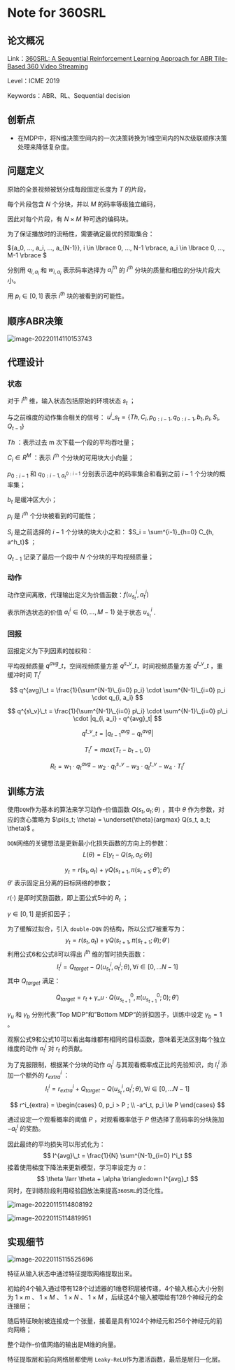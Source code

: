 # Note for 360SRL


## 论文概况

Link：[360SRL: A Sequential Reinforcement Learning Approach for ABR Tile-Based 360 Video Streaming](https://ieeexplore.ieee.org/document/8784927)

Level：ICME 2019

Keywords：ABR、RL、Sequential decision

## 创新点

+ 在MDP中，将N维决策空间内的一次决策转换为1维空间内的N次级联顺序决策处理来降低复杂度。

## 问题定义

原始的全景视频被划分成每段固定长度为 $T$ 的片段，

每个片段包含 $N$ 个分块，并以 $M$ 的码率等级独立编码，

因此对每个片段，有 $N \times M$ 种可选的编码块。

为了保证播放时的流畅性，需要确定最优的预取集合： 

${a_0, ..., a_i, ..., a_{N-1}}, i \in \lbrace 0, ..., N-1 \rbrace, a_i \in \lbrace 0, ..., M-1 \rbrace $

分别用 $q_{i, a_i}$ 和 $w_{i, a_i}$ 表示码率选择为 $a^{th}_i$ 的 $i^{th}$ 分块的质量和相应的分块片段大小。

用 $p_i \in [0, 1]$ 表示 $i^{th}$ 块的被看到的可能性。

## 顺序ABR决策

![image-20220114110153743](https://s2.loli.net/2022/01/14/9wSAsx2o3vylXRg.png)

## 代理设计

### 状态

对于 $i^{th}$ 维，输入状态包括原始的环境状态 $s_t$ ；

与之前维度的动作集合相关的信号： $u^{i}\_{s_t} = \lbrace Th, C_i, p_{0:i-1}, q_{0:i-1}, b_t, p_i, S_i, Q_{t-1} \rbrace$ 

$Th$ ：表示过去 m 次下载一个段的平均吞吐量；

$C_i \in R^M$ ：表示 $i^{th}$ 个分块的可用块大小向量；

$p_{0:i-1}$ 和 $q_{0:i-1, a^{0:i-1}_{t}}$ 分别表示选中的码率集合和看到之前 $i-1$ 个分块的概率集；

$b_t$ 是缓冲区大小；

$p_i$ 是 $i^{th}$ 个分块被看到的可能性；

$S_i$ 是之前选择的 $i-1$ 个分块的块大小之和： $S_i = \sum^{i-1}_{h=0} C_{h, a^h_t}$ ；

$Q_{t-1}$ 记录了最后一个段中 $N$ 个分块的平均视频质量；

### 动作

动作空间离散，代理输出定义为价值函数：$f(u^i_{s_t}, a^i_t)$ 

表示所选状态的价值 $a^i_t \in \lbrace 0, ..., M-1 \rbrace$ 处于状态 $u_{s_t}^i$ .

### 回报

回报定义为下列因素的加权和：

平均视频质量 $q^{avg}\_t$，空间视频质量方差 $q^{s\_v}\_t$，时间视频质量方差 $q^{t\_v}\_t$ ，重缓冲时间 $T^r_t$


$$
q^{avg}\_t = \frac{1}{\sum^{N-1}\_{i=0} p_i} \cdot \sum^{N-1}\_{i=0} p_i \cdot q_{i, a_i}
$$

$$
q^{s\_v}\_t = \frac{1}{\sum^{N-1}\_{i=0} p\_i} \cdot \sum^{N-1}\_{i=0} p\_i \cdot |q_{i, a_i} - q^{avg}_t|
$$

$$
q^{t\_v}\_t = |q^{avg}_{t-1} - q^{avg}_t|
$$

$$
T^r_t = max \lbrace T_t - b_{t-1}, 0 \rbrace
$$

$$
R_t = w_1 \cdot q^{avg}_t - w_2 \cdot q^{s\_v}_t - w_3 \cdot q^{t\_v}_t - w_4 \cdot T^r_t
$$



## 训练方法

使用`DQN`作为基本的算法来学习动作-价值函数 $Q(s_t, a_t; \theta)$ ，其中 $\theta$ 作为参数，对应的贪心策略为 $\pi(s_t; \theta) = \underset{\theta}{argmax} Q(s_t, a_t; \theta)$ 。

`DQN`网络的关键想法是更新最小化损失函数的方向上的参数：
$$
L(\theta) = E[y_t - Q(s_t, a_t; \theta)]
$$

$$
y_t = r(s_t, a_t) + \gamma Q(s_{t+1}, \pi(s_{t+1}; {\theta}'); {\theta}')
$$
${\theta}'$ 表示固定且分离的目标网络的参数；

$r(\cdot)$ 是即时奖励函数，即上面公式5中的 $R_t$ ；

$\gamma \in [0, 1]$ 是折扣因子；

为了缓解过拟合，引入 `double-DQN` 的结构，所以公式7被重写为：
$$
y_t = r(s_t, a_t) + \gamma Q(s_{t+1}, {\pi}(s_{t+1}; \theta); {\theta}')
$$
利用公式6和公式8可以得出 $i^{th}$ 维的暂时损失函数：
$$
l^i_t = Q_{target} - Q(u^i_{s_t}, a^i_t; \theta), \forall i \in [0, ...N-1]
$$
其中 $Q_{target}$ 满足：


$$
Q_{target} = r_t + {\gamma}\_u \cdot Q(u^0_{s_{t+1}}, \pi(u^0_{s_{t+1}}; 0); {\theta}')
$$


${\gamma}_u$ 和 ${\gamma}_b$ 分别代表”Top MDP“和”Bottom MDP“的折扣因子，训练中设定 ${\gamma}_b = 1$ 。

观察公式9和公式10可以看出每维都有相同的目标函数，意味着无法区别每个独立维度的动作 $a^i_t$ 对 $r_t$ 的贡献。

为了克服限制，根据某个分块的动作 $a^i_t$ 与其观看概率成正比的先验知识，向 $l^i_t$ 添加一个额外的 $r^i_{extra}$ ：
$$
l^i_t = r^i_{extra} + Q_{target} - Q(u^i_{s_t}, a^i_t; \theta), \forall i \in [0, ...N-1]
$$

$$
r^i_{extra} = 
\begin{cases}
0, p_i > P ;
\\
-a^i_t, p_i \le P
\end{cases}
$$

通过设定一个观看概率的阈值 $P$ ，对观看概率低于 $P$ 但选择了高码率的分块施加 $-a^i_t$ 的奖励。

因此最终的平均损失可以形式化为：
$$
l^{avg}\_t = \frac{1}{N} \sum^{N-1}_{i=0} l^i_t
$$
接着使用梯度下降法来更新模型，学习率设定为 $\alpha$：
$$
\theta \larr \theta + \alpha \triangledown l^{avg}_t
$$
同时，在训练阶段利用经验回放法来提高`360SRL`的泛化性。

![image-20220115114808192](https://s2.loli.net/2022/01/15/l6J8GHucdqjPfer.png)

![image-20220115114819951](https://s2.loli.net/2022/01/15/Ssyuc7a5z4JTAHN.png)

## 实现细节

![image-20220115115525696](https://s2.loli.net/2022/01/15/LsGl5AMNDvxZSWQ.png)

特征从输入状态中通过特征提取网络提取出来。

初始的4个输入通过带有128个过滤器的1维卷积层被传递，4个输入核心大小分别为 $1 \times m$ 、 $1 \times M$ 、 $1 \times N$ 、 $1 \times M$ ，后续这4个输入被喂给有128个神经元的全连接层；

随后特征映射被连接成一个张量，接着是具有1024个神经元和256个神经元的前向网络；

整个动作-价值网络的输出是M维的向量。

特征提取层和前向网络层都使用 `Leaky-ReLU`作为激活函数，最后是层归一化层。



